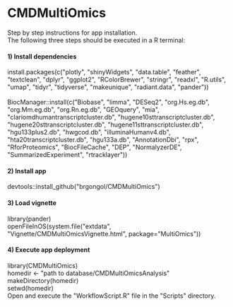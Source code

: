 # CMDMultiOmics

Step by step instructions for app installation. <br> 
The following three steps should be executed in a R terminal: <br> 

#### 1) Install dependencies
install.packages(c("plotly", "shinyWidgets", "data.table", "feather", "textclean", "dplyr", "ggplot2", "RColorBrewer", "stringr", "readxl", "R.utils", "umap", "tidyr", "tidyverse", "makeunique", "radiant.data", "pander")) <br> 
 <br> 
BiocManager::install(c("Biobase", "limma", "DESeq2", "org.Hs.eg.db", "org.Mm.eg.db", "org.Rn.eg.db", "GEOquery", "mia", "clariomdhumantranscriptcluster.db", "hugene10sttranscriptcluster.db", "hugene20sttranscriptcluster.db", "hugene11sttranscriptcluster.db", "hgu133plus2.db", "hwgcod.db", "illuminaHumanv4.db", "hta20transcriptcluster.db", "hgu133a.db", "AnnotationDbi", "rpx", "RforProteomics", "BiocFileCache", "DEP", "NormalyzerDE", "SummarizedExperiment", "rtracklayer")) <br> 

#### 2) Install app
devtools::install_github("brgongol/CMDMultiOmics") <br> 

#### 3) Load vignette
library(pander) <br>
openFileInOS(system.file("extdata", "Vignette/CMDMultiOmicsVignette.html", package="MultiOmics")) <br>

#### 4) Execute app deployment
library(CMDMultiOmics) <br> 
homedir <- "path to database/CMDMultiOmicsAnalysis" <br> 
makeDirectory(homedir) <br> 
setwd(homedir) <br> 
Open and execute the "WorkflowScript.R" file in the "Scripts" directory. <br> 

